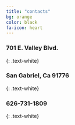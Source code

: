 ```yaml
---
title: "contacts"
bg: orange
color: black
fa-icon: heart
---
```



### 701 E. Valley Blvd.
{: .text-white}

### San Gabriel, Ca 91776
{: .text-white}

### 626-731-1809
{: .text-white}
